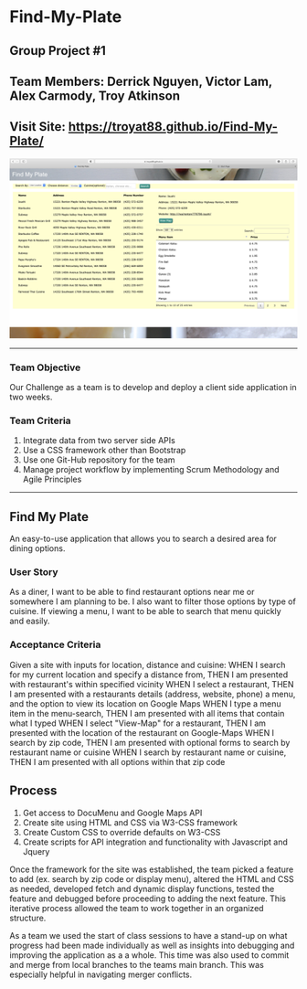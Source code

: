 # Find-My-Plate
## Group Project #1
Team Members: Derrick Nguyen, Victor Lam, Alex Carmody, Troy Atkinson
---
Visit Site: https://troyat88.github.io/Find-My-Plate/
---
![Final Product Image](assets/images/Screenshot.png)

---

### Team Objective 
Our Challenge as a team is to develop and deploy a client side application in two weeks. 

### Team Criteria 
1. Integrate data from two server side APIs
2. Use a CSS framework other than Bootstrap
3. Use one Git-Hub repository for the team
4. Manage project workflow by implementing Scrum Methodology and Agile Principles

---

## Find My Plate 
An easy-to-use application that allows you to search a desired area for dining options.

### User Story
As a diner, I want to be able to find restaurant options near me or somewhere I am planning to be. I also want to filter those options by type of cuisine. If  viewing a menu, I want to be able to search that menu quickly and easily. 

### Acceptance Criteria
Given a site with inputs for location, distance and cuisine: 
WHEN I search for my current location and specify a distance from, THEN I am presented with restaurant's within specified vicinity
WHEN I select a restaurant, THEN I am presented with a restaurants details (address, website, phone) a menu, and the option to view its location on Google Maps
WHEN I type a menu item in the menu-search, THEN I am presented with all items that contain what I typed
WHEN I select "View-Map" for a restaurant, THEN I am presented with the location of the restaurant on Google-Maps
WHEN I search by zip code, THEN I am presented with optional forms to search by restaurant name or cuisine
WHEN I search by restaurant name or cuisine, THEN I am presented with all options within that zip code

## Process
1. Get access to DocuMenu and Google Maps API 
2. Create site using HTML and CSS via W3-CSS framework
3. Create Custom CSS to override defaults on W3-CSS
4. Create scripts for API integration and functionality with Javascript and Jquery

Once the framework for the site was established, the team picked a feature to add (ex. search by zip code or display menu), altered the HTML and CSS as needed, developed fetch and dynamic display functions, tested the feature and debugged before proceeding to adding the next feature. This iterative process allowed the team to work together in an organized structure. 

As a team we used the start of class sessions to have a stand-up on what progress had been made individually as well as insights into debugging and improving the application as a a whole. This time was also used to commit and merge from local branches to the teams main branch. This was especially helpful in navigating merger conflicts. 


 


